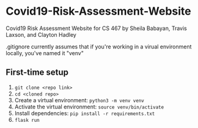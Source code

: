 # Covid19-Risk-Assessment-Website
Covid19 Risk Assessment Website for CS 467 by Sheila Babayan, Travis Laxson, and Clayton Hadley

.gitignore currently assumes that if you're working in a virual environment locally, you've named it "venv"

## First-time setup
1. `git clone <repo link>`
2. `cd <cloned repo>`
3. Create a virtual environment: `python3 -m venv venv`
4. Activate the virtual environment: `source venv/bin/activate`
5. Install dependencies: `pip install -r requirements.txt`
6. `flask run`
